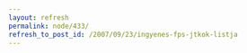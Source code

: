 ```yaml
---
layout: refresh
permalink: node/433/
refresh_to_post_id: /2007/09/23/ingyenes-fps-jtkok-listja
---
```


